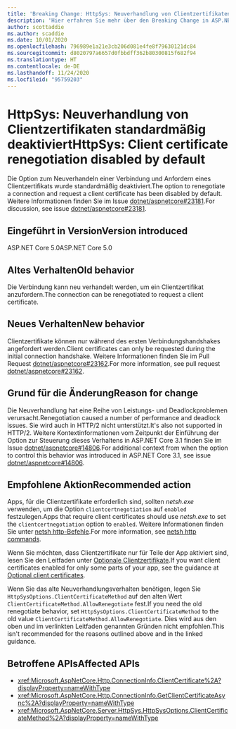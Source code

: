 ```yaml
---
title: 'Breaking Change: HttpSys: Neuverhandlung von Clientzertifikaten standardmäßig deaktiviert'
description: 'Hier erfahren Sie mehr über den Breaking Change in ASP.NET Core 5.0 mit dem Titel „HttpSys: Neuverhandlung von Clientzertifikaten standardmäßig deaktiviert'
author: scottaddie
ms.author: scaddie
ms.date: 10/01/2020
ms.openlocfilehash: 796989e1a21e3cb206d081e4fe8f79630121dc84
ms.sourcegitcommit: d8020797a6657d0fbbdff362b80300815f682f94
ms.translationtype: HT
ms.contentlocale: de-DE
ms.lasthandoff: 11/24/2020
ms.locfileid: "95759203"
---
```

# <a name="httpsys-client-certificate-renegotiation-disabled-by-default"></a><span data-ttu-id="fa2a9-103">HttpSys: Neuverhandlung von Clientzertifikaten standardmäßig deaktiviert</span><span class="sxs-lookup"><span data-stu-id="fa2a9-103">HttpSys: Client certificate renegotiation disabled by default</span></span>

<span data-ttu-id="fa2a9-104">Die Option zum Neuverhandeln einer Verbindung und Anfordern eines Clientzertifikats wurde standardmäßig deaktiviert.</span><span class="sxs-lookup"><span data-stu-id="fa2a9-104">The option to renegotiate a connection and request a client certificate has been disabled by default.</span></span> <span data-ttu-id="fa2a9-105">Weitere Informationen finden Sie im Issue [dotnet/aspnetcore#23181](https://github.com/dotnet/aspnetcore/issues/23181).</span><span class="sxs-lookup"><span data-stu-id="fa2a9-105">For discussion, see issue [dotnet/aspnetcore#23181](https://github.com/dotnet/aspnetcore/issues/23181).</span></span>

## <a name="version-introduced"></a><span data-ttu-id="fa2a9-106">Eingeführt in Version</span><span class="sxs-lookup"><span data-stu-id="fa2a9-106">Version introduced</span></span>

<span data-ttu-id="fa2a9-107">ASP.NET Core 5.0</span><span class="sxs-lookup"><span data-stu-id="fa2a9-107">ASP.NET Core 5.0</span></span>

## <a name="old-behavior"></a><span data-ttu-id="fa2a9-108">Altes Verhalten</span><span class="sxs-lookup"><span data-stu-id="fa2a9-108">Old behavior</span></span>

<span data-ttu-id="fa2a9-109">Die Verbindung kann neu verhandelt werden, um ein Clientzertifikat anzufordern.</span><span class="sxs-lookup"><span data-stu-id="fa2a9-109">The connection can be renegotiated to request a client certificate.</span></span>

## <a name="new-behavior"></a><span data-ttu-id="fa2a9-110">Neues Verhalten</span><span class="sxs-lookup"><span data-stu-id="fa2a9-110">New behavior</span></span>

<span data-ttu-id="fa2a9-111">Clientzertifikate können nur während des ersten Verbindungshandshakes angefordert werden.</span><span class="sxs-lookup"><span data-stu-id="fa2a9-111">Client certificates can only be requested during the initial connection handshake.</span></span> <span data-ttu-id="fa2a9-112">Weitere Informationen finden Sie im Pull Request [dotnet/aspnetcore#23162](https://github.com/dotnet/aspnetcore/pull/23162).</span><span class="sxs-lookup"><span data-stu-id="fa2a9-112">For more information, see pull request [dotnet/aspnetcore#23162](https://github.com/dotnet/aspnetcore/pull/23162).</span></span>

## <a name="reason-for-change"></a><span data-ttu-id="fa2a9-113">Grund für die Änderung</span><span class="sxs-lookup"><span data-stu-id="fa2a9-113">Reason for change</span></span>

<span data-ttu-id="fa2a9-114">Die Neuverhandlung hat eine Reihe von Leistungs- und Deadlockproblemen verursacht.</span><span class="sxs-lookup"><span data-stu-id="fa2a9-114">Renegotiation caused a number of performance and deadlock issues.</span></span> <span data-ttu-id="fa2a9-115">Sie wird auch in HTTP/2 nicht unterstützt.</span><span class="sxs-lookup"><span data-stu-id="fa2a9-115">It's also not supported in HTTP/2.</span></span> <span data-ttu-id="fa2a9-116">Weitere Kontextinformationen vom Zeitpunkt der Einführung der Option zur Steuerung dieses Verhaltens in ASP.NET Core 3.1 finden Sie im Issue [dotnet/aspnetcore#14806](https://github.com/dotnet/aspnetcore/issues/14806).</span><span class="sxs-lookup"><span data-stu-id="fa2a9-116">For additional context from when the option to control this behavior was introduced in ASP.NET Core 3.1, see issue [dotnet/aspnetcore#14806](https://github.com/dotnet/aspnetcore/issues/14806).</span></span>

## <a name="recommended-action"></a><span data-ttu-id="fa2a9-117">Empfohlene Aktion</span><span class="sxs-lookup"><span data-stu-id="fa2a9-117">Recommended action</span></span>

<span data-ttu-id="fa2a9-118">Apps, für die Clientzertifikate erforderlich sind, sollten *netsh.exe* verwenden, um die Option `clientcertnegotiation` auf `enabled` festzulegen.</span><span class="sxs-lookup"><span data-stu-id="fa2a9-118">Apps that require client certificates should use *netsh.exe* to set the `clientcertnegotiation` option to `enabled`.</span></span> <span data-ttu-id="fa2a9-119">Weitere Informationen finden Sie unter [netsh http-Befehle](/windows-server/networking/technologies/netsh/netsh-http).</span><span class="sxs-lookup"><span data-stu-id="fa2a9-119">For more information, see [netsh http commands](/windows-server/networking/technologies/netsh/netsh-http).</span></span>

<span data-ttu-id="fa2a9-120">Wenn Sie möchten, dass Clientzertifikate nur für Teile der App aktiviert sind, lesen Sie den Leitfaden unter [Optionale Clientzertifikate](/aspnet/core/security/authentication/certauth?view=aspnetcore-3.1#optional-client-certificates).</span><span class="sxs-lookup"><span data-stu-id="fa2a9-120">If you want client certificates enabled for only some parts of your app, see the guidance at [Optional client certificates](/aspnet/core/security/authentication/certauth?view=aspnetcore-3.1#optional-client-certificates).</span></span>

<span data-ttu-id="fa2a9-121">Wenn Sie das alte Neuverhandlungsverhalten benötigen, legen Sie `HttpSysOptions.ClientCertificateMethod` auf den alten Wert `ClientCertificateMethod.AllowRenegotiate` fest.</span><span class="sxs-lookup"><span data-stu-id="fa2a9-121">If you need the old renegotiate behavior, set `HttpSysOptions.ClientCertificateMethod` to the old value `ClientCertificateMethod.AllowRenegotiate`.</span></span> <span data-ttu-id="fa2a9-122">Dies wird aus den oben und im verlinkten Leitfaden genannten Gründen nicht empfohlen.</span><span class="sxs-lookup"><span data-stu-id="fa2a9-122">This isn't recommended for the reasons outlined above and in the linked guidance.</span></span>

## <a name="affected-apis"></a><span data-ttu-id="fa2a9-123">Betroffene APIs</span><span class="sxs-lookup"><span data-stu-id="fa2a9-123">Affected APIs</span></span>

- <xref:Microsoft.AspNetCore.Http.ConnectionInfo.ClientCertificate%2A?displayProperty=nameWithType>
- <xref:Microsoft.AspNetCore.Http.ConnectionInfo.GetClientCertificateAsync%2A?displayProperty=nameWithType>
- <xref:Microsoft.AspNetCore.Server.HttpSys.HttpSysOptions.ClientCertificateMethod%2A?displayProperty=nameWithType>

<!--

### Category

ASP.NET Core

### Affected APIs

- `Overload:Microsoft.AspNetCore.Http.ConnectionInfo.ClientCertificate`
- `Overload:Microsoft.AspNetCore.Http.ConnectionInfo.GetClientCertificateAsync`
- `Overload:Microsoft.AspNetCore.Server.HttpSys.HttpSysOptions.ClientCertificateMethod`

-->
